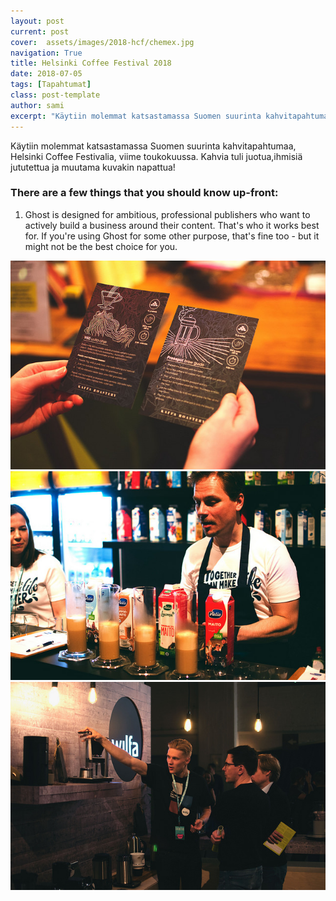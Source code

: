 ```yaml
---
layout: post
current: post
cover:  assets/images/2018-hcf/chemex.jpg
navigation: True
title: Helsinki Coffee Festival 2018
date: 2018-07-05
tags: [Tapahtumat]
class: post-template
author: sami
excerpt: "Käytiin molemmat katsastamassa Suomen suurinta kahvitapahtumaa, Helsinki Coffee Festivalia, viime toukokuussa. Kahvia tuli juotua, ihmisiä jututettua ja muutama kuvakin napattua!"
---
```


Käytiin molemmat katsastamassa Suomen suurinta kahvitapahtumaa, Helsinki Coffee Festivalia, viime toukokuussa. Kahvia tuli juotua,ihmisiä jututettua ja muutama kuvakin napattua!

### There are a few things that you should know up-front:
1. Ghost is designed for ambitious, professional publishers who want to actively build a business around their content. That's who it works best for. If you're using Ghost for some other purpose, that's fine too - but it might not be the best choice for you.

![](assets/images/2018-hcf/ohjeet.jpg)
![Maidon vertailu](assets/images/2018-hcf/maito.jpg)
![](assets/images/2018-hcf/wilfa.jpg)